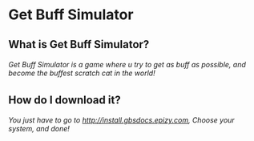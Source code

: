 # Get Buff Simulator

## What is Get Buff Simulator?
###### Get Buff Simulator is a game where u try to get as buff as possible, and become the buffest scratch cat in the world!

## How do I download it?
###### You just have to go to http://install.gbsdocs.epizy.com, Choose your system, and done!
